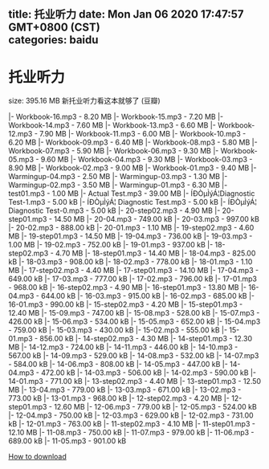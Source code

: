 
title: 托业听力
date: Mon Jan 06 2020 17:47:57 GMT+0800 (CST)    
categories: baidu
---

# 托业听力
size: 395.16 MB
 新托业听力看这本就够了 (豆瓣)
 
|- Workbook-16.mp3 - 8.20 MB
|- Workbook-15.mp3 - 7.20 MB
|- Workbook-14.mp3 - 7.60 MB
|- Workbook-13.mp3 - 6.60 MB
|- Workbook-12.mp3 - 7.90 MB
|- Workbook-11.mp3 - 6.00 MB
|- Workbook-10.mp3 - 6.20 MB
|- Workbook-09.mp3 - 6.40 MB
|- Workbook-08.mp3 - 5.80 MB
|- Workbook-07.mp3 - 5.90 MB
|- Workbook-06.mp3 - 9.30 MB
|- Workbook-05.mp3 - 9.60 MB
|- Workbook-04.mp3 - 9.30 MB
|- Workbook-03.mp3 - 8.90 MB
|- Workbook-02.mp3 - 9.00 MB
|- Workbook-01.mp3 - 9.40 MB
|- Warmingup-04.mp3 - 2.50 MB
|- Warmingup-03.mp3 - 1.30 MB
|- Warmingup-02.mp3 - 3.50 MB
|- Warmingup-01.mp3 - 6.30 MB
|- test01.mp3 - 1.00 MB
|- Actual Test.mp3 - 39.00 MB
|- ÍÐÒµÌýÁ¦Diagnostic Test-1.mp3 - 5.00 kB
|- ÍÐÒµÌýÁ¦ Diagnostic Test.mp3 - 5.00 kB
|- ÍÐÒµÌýÁ¦ Diagnostic Test-0.mp3 - 5.00 kB
|- 20-step02.mp3 - 4.90 MB
|- 20-step01.mp3 - 14.50 MB
|- 20-04.mp3 - 749.00 kB
|- 20-03.mp3 - 997.00 kB
|- 20-02.mp3 - 888.00 kB
|- 20-01.mp3 - 1.10 MB
|- 19-step02.mp3 - 4.60 MB
|- 19-step01.mp3 - 14.50 MB
|- 19-04.mp3 - 736.00 kB
|- 19-03.mp3 - 1.00 MB
|- 19-02.mp3 - 752.00 kB
|- 19-01.mp3 - 937.00 kB
|- 18-step02.mp3 - 4.70 MB
|- 18-step01.mp3 - 14.40 MB
|- 18-04.mp3 - 825.00 kB
|- 18-03.mp3 - 908.00 kB
|- 18-02.mp3 - 778.00 kB
|- 18-01.mp3 - 1.10 MB
|- 17-step02.mp3 - 4.40 MB
|- 17-step01.mp3 - 14.10 MB
|- 17-04.mp3 - 649.00 kB
|- 17-03.mp3 - 777.00 kB
|- 17-02.mp3 - 796.00 kB
|- 17-01.mp3 - 968.00 kB
|- 16-step02.mp3 - 4.90 MB
|- 16-step01.mp3 - 13.80 MB
|- 16-04.mp3 - 644.00 kB
|- 16-03.mp3 - 915.00 kB
|- 16-02.mp3 - 685.00 kB
|- 16-01.mp3 - 990.00 kB
|- 15-step02.mp3 - 4.20 MB
|- 15-step01.mp3 - 12.40 MB
|- 15-09.mp3 - 747.00 kB
|- 15-08.mp3 - 528.00 kB
|- 15-07.mp3 - 426.00 kB
|- 15-06.mp3 - 534.00 kB
|- 15-05.mp3 - 652.00 kB
|- 15-04.mp3 - 759.00 kB
|- 15-03.mp3 - 430.00 kB
|- 15-02.mp3 - 555.00 kB
|- 15-01.mp3 - 856.00 kB
|- 14-step02.mp3 - 4.30 MB
|- 14-step01.mp3 - 12.30 MB
|- 14-12.mp3 - 724.00 kB
|- 14-11.mp3 - 446.00 kB
|- 14-10.mp3 - 567.00 kB
|- 14-09.mp3 - 529.00 kB
|- 14-08.mp3 - 532.00 kB
|- 14-07.mp3 - 584.00 kB
|- 14-06.mp3 - 808.00 kB
|- 14-05.mp3 - 447.00 kB
|- 14-04.mp3 - 472.00 kB
|- 14-03.mp3 - 506.00 kB
|- 14-02.mp3 - 590.00 kB
|- 14-01.mp3 - 771.00 kB
|- 13-step02.mp3 - 4.40 MB
|- 13-step01.mp3 - 12.50 MB
|- 13-04.mp3 - 779.00 kB
|- 13-03.mp3 - 671.00 kB
|- 13-02.mp3 - 773.00 kB
|- 13-01.mp3 - 968.00 kB
|- 12-step02.mp3 - 4.20 MB
|- 12-step01.mp3 - 12.60 MB
|- 12-06.mp3 - 779.00 kB
|- 12-05.mp3 - 524.00 kB
|- 12-04.mp3 - 750.00 kB
|- 12-03.mp3 - 629.00 kB
|- 12-02.mp3 - 731.00 kB
|- 12-01.mp3 - 763.00 kB
|- 11-step02.mp3 - 4.10 MB
|- 11-step01.mp3 - 12.10 MB
|- 11-08.mp3 - 750.00 kB
|- 11-07.mp3 - 979.00 kB
|- 11-06.mp3 - 689.00 kB
|- 11-05.mp3 - 901.00 kB

[How to download](https://bpcam.bemobtrk.com/go/2ceec3aa-1ca2-46d6-b9ff-aaa5c184517c?jno=3135)